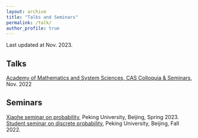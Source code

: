 ```yaml
---
layout: archive
title: "Talks and Seminars"
permalink: /talk/
author_profile: true
---
```


Last updated at Nov. 2023.

## Talks
[Academy of Mathematics and System Sciences, CAS Colloquia & Seminars](http://www.amss.cas.cn/mzxsbg/202211/t20221122_6552053.html), Nov. 2022<br>

## Seminars
[Xiaohe seminar on probability](https://hangdu2000.github.io/Seminar2023/), Peking University, Beijing, Spring 2023.<br>
[Student seminar on discrete probability](https://hangdu2000.github.io/Seminar2022/), Peking University, Beijing, Fall 2022.<br>
